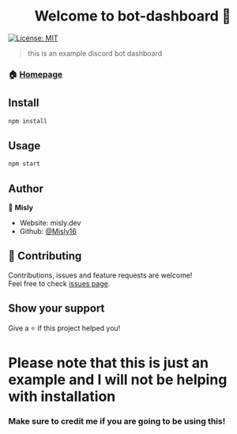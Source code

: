 <h1 align="center">Welcome to bot-dashboard 👋</h1>
<p>

  <a href="#" target="_blank">
    <img alt="License: MIT" src="https://img.shields.io/badge/License-MIT-yellow.svg" />
  </a>
</p>

> this is an  example discord bot dashboard   

### 🏠 [Homepage](https://github.com/Misly16/bot-dashboard)

## Install

```sh
npm install
```

## Usage

```sh
npm start  
```

## Author

👤 **Misly**

* Website: misly.dev
* Github: [@Misly16  ](https://github.com/Misly16  )

## 🤝 Contributing

Contributions, issues and feature requests are welcome!<br />Feel free to check [issues page](https://github.com/Misly16/bot-dashboard/issues). 

## Show your support

Give a ⭐️ if this project helped you!

# Please note that this is just an example and I will not be helping with installation
### Make sure to credit me if you are going to be using this!
